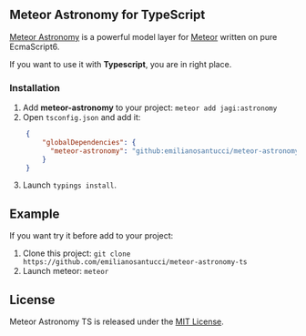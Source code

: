 ## Meteor Astronomy for TypeScript

[Meteor Astronomy](https://atmospherejs.com/jagi/astronomy) is a powerful model layer for [Meteor](https://www.meteor.com) written on pure EcmaScript6. 

If you want to use it with **Typescript**, you are in right place.

### Installation
1. Add **meteor-astronomy** to your project: `meteor add jagi:astronomy`
2. Open `tsconfig.json` and add it: 
```json
    {
        "globalDependencies": {
          "meteor-astronomy": "github:emilianosantucci/meteor-astronomy-ts/.types/astronomy.d.ts"
        }
    }
```
3. Launch `typings install`.

## Example

If you want try it before add to your project:
1. Clone this project: `git clone https://github.com/emilianosantucci/meteor-astronomy-ts`
2. Launch meteor: `meteor`

## License

Meteor Astronomy TS is released under the [MIT License](http://opensource.org/licenses/MIT).
